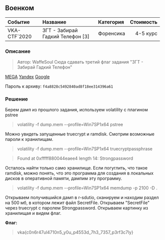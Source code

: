 ## Военком 

| Событие | Название | Категория | Стоимость |
|:--------|:---------|:----------|----------:|
| VKA-CTF`2020 | ЗГТ - Забирай Гадкий Телефон [3] | Форенсика |  4-5 курс |


### Описание
> Автор: WaffeSoul
> Сюда сдавать третий флаг задания "ЗГТ - Забирай Гадкий Телефон"

[MEGA](https://mega.nz/file/bIkg1CYI#6OP_OgOaMXAGJHbFHBU_a4FHywhtbBeP1TOEbm6h9eY)
[Yandex](https://yadi.sk/d/rGJhz7i7ZyQZmQ)
[Google](https://drive.google.com/file/d/1L9BsRnOt8lYOomy1SgnM1J61XLUC6tTD/view?usp=sharing)

Пароль к архиву: `f4a8828c5492840ad8f18ee314396a61`

### Решение 

Берем дамп из прошлого задания, используем volatility с плагином pstree

>volatility -f dump.mem --profile=Win7SP1x64 pstree

Можно увидеть запущенные truecrypt и ramdisk. Смотрим возможные пароли к хранилищам.

>volatility -f dump.mem --profile=Win7SP1x64 truecryptpassphrase
 
> Found at 0xfffff880044eaee4 length 14: Strongpassword

Осталось найти только само хранилище. Если погуглить, что такое ramdisk, можно понять, что это программа для создания в локальных дисков в оперативной памяти, дампим эту программу. 

> volatility -f dump.mem --profile=Win7SP1x64 memdump -p 2100 -D .

Открываем получившийся дамп в r-sdutio, сканируем и находим раздел на 500 мб, в котором лежит файл SecretFile.
Открываем "SecretFile" через truecrypt с паролем Strongpassword.
Открываем картинку из хранилищая и видем флаг.

**Флаг:**

>vka{c0n6r47ul4710n5_y0u_p4553d_7h3_7357_p3rf3c7ly}